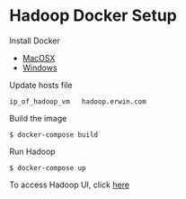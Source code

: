 # Hadoop Docker Setup

Install Docker
* [MacOSX](https://docs.docker.com/docker-for-mac/install/)
* [Windows](https://docs.docker.com/docker-for-windows/install/)

Update hosts file
```
ip_of_hadoop_vm   hadoop.erwin.com
```

Build the image
```
$ docker-compose build
```

Run Hadoop
```
$ docker-compose up
```

To access Hadoop UI, click [here](http://hadoop.erwin.com:50070/dfshealth.html#tab-overview)
